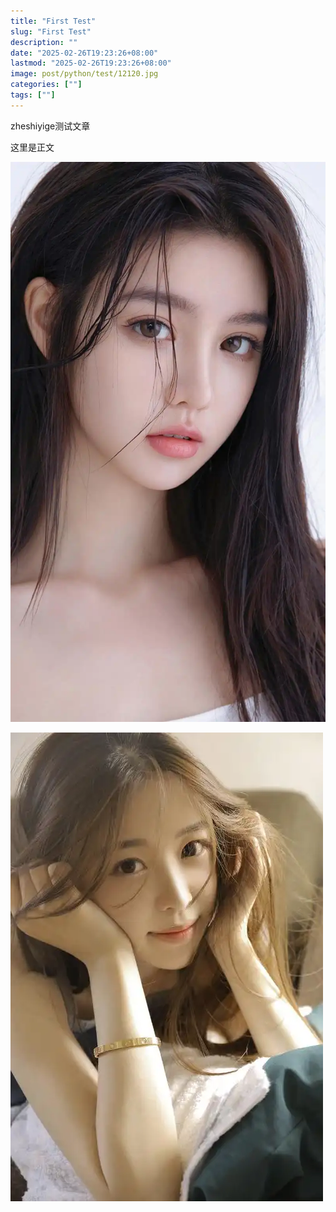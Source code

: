 ```yaml
---
title: "First Test"
slug: "First Test"
description: ""
date: "2025-02-26T19:23:26+08:00"
lastmod: "2025-02-26T19:23:26+08:00"
image: post/python/test/12120.jpg
categories: [""]
tags: [""]
---
```

zheshiyige测试文章

<!--more-->

这里是正文

![](12121.jpg)



![](12120.jpg)





